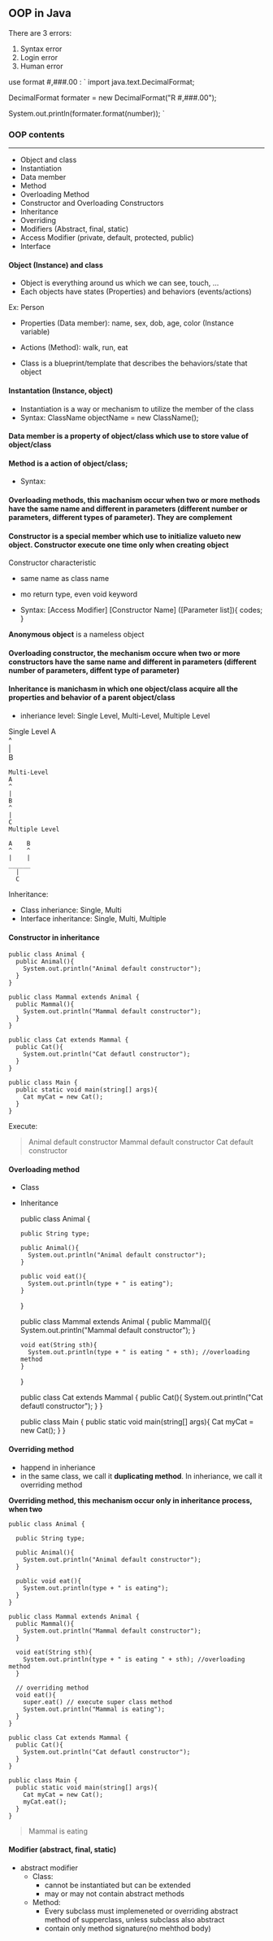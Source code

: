 ## OOP in Java

There are 3 errors:
  1. Syntax error
  2. Login error
  3. Human error

use format #,###.00 :
`
  import java.text.DecimalFormat;

  DecimalFormat formater = new DecimalFormat("R #,###.00");

  System.out.println(formater.format(number));
`

### OOP contents
***
- Object and class
- Instantiation
- Data member
- Method
- Overloading Method
- Constructor and Overloading Constructors
- Inheritance
- Overriding
- Modifiers (Abstract, final, static)
- Access Modifier (private, default, protected, public)
- Interface

#### Object (Instance) and class

- Object is everything around us which we can see, touch, ...
- Each objects have states (Properties) and behaviors (events/actions)

Ex:
Person
  - Properties (Data member): name, sex, dob, age, color (Instance variable)
  - Actions (Method): walk, run, eat

- Class is a blueprint/template that describes the behaviors/state that object

#### Instantation (Instance, object)
  - Instantiation is a way or mechanism to utilize the member of the class
  - Syntax: ClassName objectName = new ClassName();

#### Data member is a property of object/class which use to store value of object/class

#### Method is a action of object/class;

  - Syntax: <Access Modifer> <Modifier> <Return Type> <Method name>

#### Overloading methods, this machanism occur when two or more methods have the same name and different in parameters (different number or parameters, different types of parameter). They are complement

#### Constructor is a special member which use to initialize valueto new object. Constructor execute one time only when creating object

Constructor characteristic
- same name as class name
- mo return type, even void keyword

- Syntax: [Access Modifier] [Constructor Name] ([Parameter list]){
  codes;
}

**Anonymous object** is a nameless object

#### Overloading constructor, the mechanism occure when two or more constructors have the same name and different in parameters (different number of parameters, diffent type of parameter)

#### Inheritance is manichasm in which one object/class acquire all the properties and behavior of a parent object/class

  - inheriance level: Single Level, Multi-Level, Multiple Level

  Single Level
    A  
    ^  
    |  
    B  

    Multi-Level
    A  
    ^  
    |  
    B  
    ^  
    |  
    C  
    Multiple Level

    A    B  
    ^    ^  
    |    |  
    ______  
      |  
      C  
  
Inheritance:
 - Class inheriance: Single, Multi
 - Interface inheritance: Single, Multi, Multiple

#### Constructor in inheritance

    public class Animal {
      public Animal(){
        System.out.println("Animal default constructor");
      }
    }

    public class Mammal extends Animal {
      public Mammal(){
        System.out.println("Mammal default constructor");
      }
    }

    public class Cat extends Mammal {
      public Cat(){
        System.out.println("Cat defautl constructor");
      }
    }

    public class Main {
      public static void main(string[] args){
        Cat myCat = new Cat();
      }
    }

Execute:
> Animal default constructor
> Mammal default constructor
> Cat default constructor

#### Overloading method
- Class
- Inheritance

    public class Animal {

      public String type;

      public Animal(){
        System.out.println("Animal default constructor");
      }

      public void eat(){
        System.out.println(type + " is eating");
      }
    }

    public class Mammal extends Animal {
      public Mammal(){
        System.out.println("Mammal default constructor");
      }

      void eat(String sth){
        System.out.println(type + " is eating " + sth); //overloading method
      }
    }

    public class Cat extends Mammal {
      public Cat(){
        System.out.println("Cat defautl constructor");
      }
    }

    public class Main {
      public static void main(string[] args){
        Cat myCat = new Cat();
      }
    }

#### Overriding method
- happend in inheriance
- in the same class, we call it **duplicating method**. In inheriance, we call it overriding method

**Overriding method, this mechanism occur only in inheritance process, when two**

    public class Animal {

      public String type;

      public Animal(){
        System.out.println("Animal default constructor");
      }

      public void eat(){
        System.out.println(type + " is eating");
      }
    }

    public class Mammal extends Animal {
      public Mammal(){
        System.out.println("Mammal default constructor");
      }

      void eat(String sth){
        System.out.println(type + " is eating " + sth); //overloading method
      }

      // overriding method
      void eat(){
        super.eat() // execute super class method
        System.out.println("Mammal is eating");
      }
    }

    public class Cat extends Mammal {
      public Cat(){
        System.out.println("Cat defautl constructor");
      }
    }

    public class Main {
      public static void main(string[] args){
        Cat myCat = new Cat();
        myCat.eat();
      }
    }

> Mammal is eating

#### Modifier (abstract, final, static)

- abstract modifier
  - Class:
    - cannot be instantiated but can be extended
    - may or may not contain abstract methods
  - Method:
    - Every subclass must implemeneted or overriding abstract method of supperclass, unless subclass also abstract
    - contain only method signature(no mehthod body)